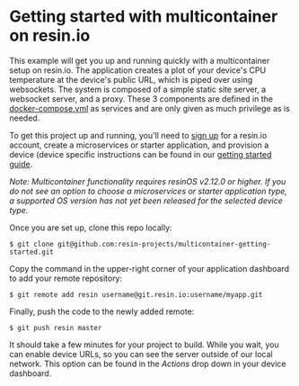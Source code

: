 # Getting started with multicontainer on resin.io

This example will get you up and running quickly with a multicontainer setup on resin.io. The application creates a plot of your device's CPU temperature at the device's public URL, which is piped over using websockets. The system is composed of a simple static site server, a websocket server, and a proxy. These 3 components are defined in the [docker-compose.yml](docker-compose.yml) as services and are only given as much privilege as is needed.

To get this project up and running, you'll need to [sign up](https://dashboard.resin.io/signup) for a resin.io account, create a microservices or starter application, and provision a device (device specific instructions can be found in our [getting started guide](https://docs.resin.io/getting-started). 

*Note: Multicontainer functionality requires resinOS v2.12.0 or higher. If you do not see an option to choose a microservices or starter application type, a supported OS version has not yet been released for the selected device type.*

Once you are set up, clone this repo locally:
```
$ git clone git@github.com:resin-projects/multicontainer-getting-started.git
```
Copy the command in the upper-right corner of your application dashboard to add your remote repository:
```
$ git remote add resin username@git.resin.io:username/myapp.git
```
Finally, push the code to the newly added remote:
```
$ git push resin master
```
It should take a few minutes for your project to build. While you wait, you can enable device URLs, so you can see the server outside of our local network. This option can be found in the *Actions* drop down in your device dashboard.
